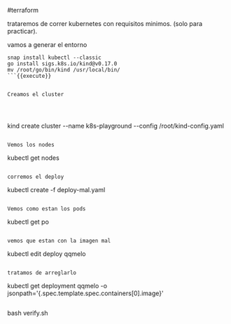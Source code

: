 #terraform

trataremos de correr kubernetes con requisitos minimos. (solo para practicar).

vamos a generar el entorno

```
snap install kubectl --classic
go install sigs.k8s.io/kind@v0.17.0
mv /root/go/bin/kind /usr/local/bin/
```{{execute}}


Creamos el cluster




```
kind create cluster --name k8s-playground --config /root/kind-config.yaml

```{{execute}}

Vemos los nodes

```
kubectl get nodes
```{{execute}}

corremos el deploy

```
kubectl create -f deploy-mal.yaml
```{{execute}}

Vemos como estan los pods

```
kubectl get po
```{{execute}}

vemos que estan con la imagen mal 

```
kubectl edit deploy qqmelo
```{{execute}}

tratamos de arreglarlo

```
 kubectl get deployment qqmelo -o jsonpath='{.spec.template.spec.containers[0].image}'
```{{execute}}

```
bash verify.sh
```{{execute}}

